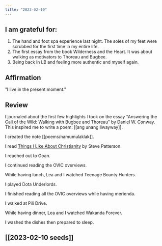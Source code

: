 ```yaml
---
title: "2023-02-10"
---
```

## I am grateful for:
1. The hand and foot spa experience last night. The soles of my feet were scrubbed for the first time in my entire life.
2. The first essay from the book Wilderness and the Heart. It was about walking as motivators to Thoreau and Bugbee.
3. Being back in LB and feeling more authentic and myself again.

## Affirmation

"I live in the present moment."

## Review

I journaled about the first few highlights I took on the essay "Answering the Call of the Wild: Walking with Bugbee and Thoreau" by Daniel W. Conway. This inspired me to write a poem: [[ang unang liwayway]].

I created the note [[poems/namumulaklak]].

I read [Things I Like About Christianity](https://steve-patterson.com/things-i-like-about-christianity/) by Steve Patterson.

I reached out to Goan.

I continued reading the OVIC overviews.

While having lunch, Lea and I watched Teenage Bounty Hunters.

I played Dota Underlords.

I finished reading all the OVIC overviews while having merienda.

I walked at Pili Drive.

While having dinner, Lea and I watched Wakanda Forever.

I washed the dishes then prepared to sleep.

## [[2023-02-10 seeds]]
